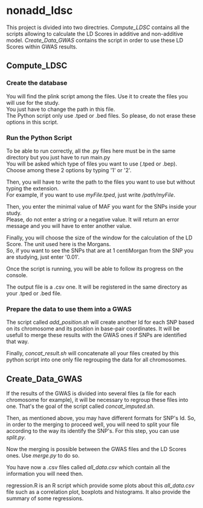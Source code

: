 # nonadd_ldsc
This project is divided into two directries. *Compute_LDSC* contains all the scripts allowing to calculate the LD Scores in additive and non-additive model. *Create_Data_GWAS* contains the script in order to use these LD Scores within GWAS results.

## Compute_LDSC

### Create the database
You will find the plink script among the files. Use it to create the files you will use for the study.  
You just have to change the path in this file.  
The Python script only use .tped or .bed files. So please, do not erase these options in this script.  

### Run the Python Script
To be able to run correctly, all the .py files here must be in the same directory but you just have to run main.py  
You will be asked which type of files you want to use (.tped or .bep). Choose among these 2 options by typing '1' or '2'.

Then, you will have to write the path to the files you want to use but without typing the extension.  
For example, if you want to use _myFile.tped_, just write _/path/myFile_.

Then, you enter the minimal value of MAF you want for the SNPs inside your study.  
Please, do not enter a string or a negative value. It will return an error message and you will have to enter another value.

Finally, you will choose the size of the window for the calculation of the LD Score. The unit used here is the Morgans.  
So, if you want to see the SNPs that are at 1 centiMorgan from the SNP you are studying, just enter '0.01'.

Once the script is running, you will be able to follow its progress on the console.

The output file is a .csv one. It will be registered in the same directory as your .tped or .bed file.

### Prepare the data to use them into a GWAS
The script called *add_position.sh* will create another Id for each SNP based on its chromosome and its position in base-pair coordinates. It will be usefull to merge these results with the GWAS ones if SNPs are identified that way.

Finally, *concat_result.sh* will concatenate all your files created by this python script into one only file regrouping the data for all chromosomes.


## Create_Data_GWAS

If the results of the GWAS is divided into several files (a file for each chromosome for example), it will be necessary to regroup these files into one. That's the goal of the script called *concat_imputed.sh*.

Then, as mentioned above, you may have different formats for SNP's Id. So, in order to the merging to proceed well, you will need to split your file according to the way its identify the SNP's. For this step, you can use *split.py*.

Now the merging is possible between the GWAS files and the LD Scores ones. Use *merge.py* to do so.

You have now a .csv files called *all_data.csv* which contain all the information you will need then.

regression.R is an R script which provide some plots about this *all_data.csv* file such as a correlation plot, boxplots and histograms. It also provide the summary of some regressions.
